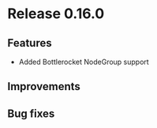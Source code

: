 # Release 0.16.0

## Features

- Added Bottlerocket NodeGroup support

## Improvements



## Bug fixes



